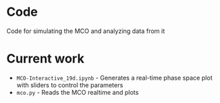 # Code
Code for simulating the MCO and analyzing data from it

# Current work
- `MCO-Interactive_19d.ipynb` - Generates a real-time phase space plot with sliders
  to control the parameters
- `mco.py` - Reads the MCO realtime and plots
